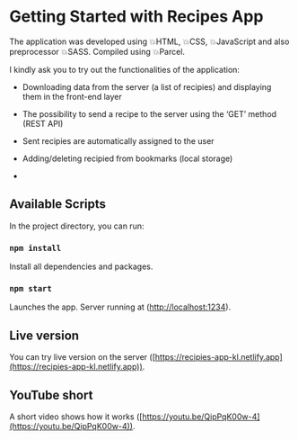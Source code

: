 # Getting Started with Recipes App

The application was developed using 💥HTML, 💥CSS, 💥JavaScript and also preprocessor 💥SASS. Compiled using 💥Parcel.

I kindly ask you to try out the functionalities of the application:

- Downloading data from the server (a list of recipies) and displaying them in the front-end layer

- The possibility to send a recipe to the server using the ‘GET’ method (REST API)

- Sent recipies are automatically assigned to the user

- Adding/deleting recipied from bookmarks (local storage)
-

## Available Scripts

In the project directory, you can run:

### `npm install`

Install all dependencies and packages.

### `npm start`

Launches the app. Server running at ([http://localhost:1234](http://localhost:1234)).

## Live version

You can try live version on the server ([https://recipies-app-kl.netlify.app](https://recipies-app-kl.netlify.app)).

## YouTube short

A short video shows how it works ([https://youtu.be/QipPqK00w-4](https://youtu.be/QipPqK00w-4)).

